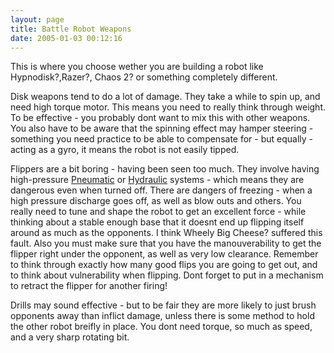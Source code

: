 ```yaml
---
layout: page
title: Battle Robot Weapons
date: 2005-01-03 00:12:16
---
```

<p>This is where you choose wether you are building a robot like Hypnodisk<a class="wiki wikinew for-review" title="Create page: Hypnodisk">?</a>,Razer<a class="wiki wikinew for-review" title="Create page: Razer">?</a>, Chaos 2<a class="wiki wikinew for-review" title="Create page: Chaos 2">?</a> or something completely different.
</p>
<p>Disk weapons tend to do a lot of damage. They take a while to spin up, and need high torque motor. This means you need to really think through weight. To be effective - you probably dont want to mix this with other weapons. You also have to be aware that the spinning effect may hamper steering - something you need practice to be able to compensate for - but equally - acting as a gyro, it means the robot is not easily tipped.
</p>
<p>Flippers are a bit boring - having been seen too much. They involve having high-pressure <a class="wiki" href="/wiki/pneumatic.html" title="Use of air to operate and power actuators">Pneumatic</a> or <a class="wiki" href="/wiki/hydraulic.html" title="Hydraulic">Hydraulic</a> systems - which means they are dangerous even when turned off. There are dangers of freezing - when a high pressure discharge goes off, as well as blow outs and others. You really need to tune and shape the robot to get an excellent force - while thinking about a stable enough base that it doesnt end up flipping itself around as much as the opponents. I think Wheely Big Cheese<a class="wiki wikinew for-review" title="Create page: Wheely Big Cheese">?</a> suffered this fault. Also you must make sure that you have the manouverability to get the flipper right under the opponent, as well as very low clearance. Remember to think through exactly how many good flips you are going to get out, and to think about vulnerability when flipping. Dont forget to put in a mechanism to retract the flipper for another firing!
</p>
<p>Drills may sound effective - but to be fair they are more likely to just brush opponents away than inflict damage, unless there is some method to hold the other robot breifly in place. You dont need torque, so much as speed, and a very sharp rotating bit.
</p>
